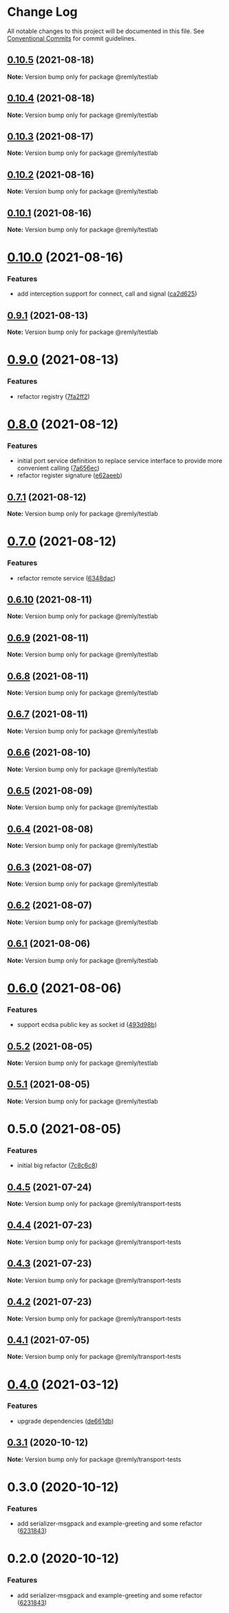 # Change Log

All notable changes to this project will be documented in this file.
See [Conventional Commits](https://conventionalcommits.org) for commit guidelines.

## [0.10.5](https://github.com/mindary/remly/compare/@remly/testlab@0.10.4...@remly/testlab@0.10.5) (2021-08-18)

**Note:** Version bump only for package @remly/testlab





## [0.10.4](https://github.com/mindary/remly/compare/@remly/testlab@0.10.3...@remly/testlab@0.10.4) (2021-08-18)

**Note:** Version bump only for package @remly/testlab





## [0.10.3](https://github.com/mindary/remly/compare/@remly/testlab@0.10.2...@remly/testlab@0.10.3) (2021-08-17)

**Note:** Version bump only for package @remly/testlab





## [0.10.2](https://github.com/mindary/remly/compare/@remly/testlab@0.10.1...@remly/testlab@0.10.2) (2021-08-16)

**Note:** Version bump only for package @remly/testlab





## [0.10.1](https://github.com/mindary/remly/compare/@remly/testlab@0.10.0...@remly/testlab@0.10.1) (2021-08-16)

**Note:** Version bump only for package @remly/testlab





# [0.10.0](https://github.com/mindary/remly/compare/@remly/testlab@0.9.1...@remly/testlab@0.10.0) (2021-08-16)


### Features

* add interception support for connect, call and signal ([ca2d625](https://github.com/mindary/remly/commit/ca2d625c216f18420c7d5c73ed26296ca9297974))





## [0.9.1](https://github.com/mindary/remly/compare/@remly/testlab@0.9.0...@remly/testlab@0.9.1) (2021-08-13)

**Note:** Version bump only for package @remly/testlab





# [0.9.0](https://github.com/mindary/remly/compare/@remly/testlab@0.8.0...@remly/testlab@0.9.0) (2021-08-13)


### Features

* refactor registry ([7fa2ff2](https://github.com/mindary/remly/commit/7fa2ff269adc99a01ef10eb028f645847f55be92))





# [0.8.0](https://github.com/mindary/remly/compare/@remly/testlab@0.7.1...@remly/testlab@0.8.0) (2021-08-12)


### Features

* initial port service definition to replace service interface to provide more convenient calling ([7a656ec](https://github.com/mindary/remly/commit/7a656ec4ab655f091a4f62963e2be3ba05b77d36))
* refactor register signature ([e62aeeb](https://github.com/mindary/remly/commit/e62aeeb9779963fb18221505f47ba29e5fb279ad))





## [0.7.1](https://github.com/mindary/remly/compare/@remly/testlab@0.7.0...@remly/testlab@0.7.1) (2021-08-12)

**Note:** Version bump only for package @remly/testlab





# [0.7.0](https://github.com/mindary/remly/compare/@remly/testlab@0.6.10...@remly/testlab@0.7.0) (2021-08-12)


### Features

* refactor remote service ([6348dac](https://github.com/mindary/remly/commit/6348dacb487a3ae96b3bb0180b6fa322b9ac4263))





## [0.6.10](https://github.com/mindary/remly/compare/@remly/testlab@0.6.9...@remly/testlab@0.6.10) (2021-08-11)

**Note:** Version bump only for package @remly/testlab





## [0.6.9](https://github.com/mindary/remly/compare/@remly/testlab@0.6.8...@remly/testlab@0.6.9) (2021-08-11)

**Note:** Version bump only for package @remly/testlab





## [0.6.8](https://github.com/mindary/remly/compare/@remly/testlab@0.6.7...@remly/testlab@0.6.8) (2021-08-11)

**Note:** Version bump only for package @remly/testlab





## [0.6.7](https://github.com/mindary/remly/compare/@remly/testlab@0.6.6...@remly/testlab@0.6.7) (2021-08-11)

**Note:** Version bump only for package @remly/testlab





## [0.6.6](https://github.com/mindary/remly/compare/@remly/testlab@0.6.5...@remly/testlab@0.6.6) (2021-08-10)

**Note:** Version bump only for package @remly/testlab





## [0.6.5](https://github.com/mindary/remly/compare/@remly/testlab@0.6.4...@remly/testlab@0.6.5) (2021-08-09)

**Note:** Version bump only for package @remly/testlab





## [0.6.4](https://github.com/mindary/remly/compare/@remly/testlab@0.6.3...@remly/testlab@0.6.4) (2021-08-08)

**Note:** Version bump only for package @remly/testlab





## [0.6.3](https://github.com/mindary/remly/compare/@remly/testlab@0.6.2...@remly/testlab@0.6.3) (2021-08-07)

**Note:** Version bump only for package @remly/testlab





## [0.6.2](https://github.com/mindary/remly/compare/@remly/testlab@0.6.1...@remly/testlab@0.6.2) (2021-08-07)

**Note:** Version bump only for package @remly/testlab





## [0.6.1](https://github.com/mindary/remly/compare/@remly/testlab@0.6.0...@remly/testlab@0.6.1) (2021-08-06)

**Note:** Version bump only for package @remly/testlab





# [0.6.0](https://github.com/mindary/remly/compare/@remly/testlab@0.5.2...@remly/testlab@0.6.0) (2021-08-06)


### Features

* support ecdsa public key as socket id ([493d98b](https://github.com/mindary/remly/commit/493d98b2f924ae1c5dbf25ef5603082c3f35f928))





## [0.5.2](https://github.com/mindary/remly/compare/@remly/testlab@0.5.1...@remly/testlab@0.5.2) (2021-08-05)

**Note:** Version bump only for package @remly/testlab





## [0.5.1](https://github.com/mindary/remly/compare/@remly/testlab@0.5.0...@remly/testlab@0.5.1) (2021-08-05)

**Note:** Version bump only for package @remly/testlab





# 0.5.0 (2021-08-05)


### Features

* initial big refactor ([7c8c6c8](https://github.com/mindary/remly/commit/7c8c6c813f12b4d686b4f59feab4c4abc01e30e6))





## [0.4.5](https://github.com/mindary/remly/compare/@remly/transport-tests@0.4.4...@remly/transport-tests@0.4.5) (2021-07-24)

**Note:** Version bump only for package @remly/transport-tests





## [0.4.4](https://github.com/mindary/remly/compare/@remly/transport-tests@0.4.3...@remly/transport-tests@0.4.4) (2021-07-23)

**Note:** Version bump only for package @remly/transport-tests





## [0.4.3](https://github.com/mindary/remly/compare/@remly/transport-tests@0.4.2...@remly/transport-tests@0.4.3) (2021-07-23)

**Note:** Version bump only for package @remly/transport-tests





## [0.4.2](https://github.com/mindary/remly/compare/@remly/transport-tests@0.4.1...@remly/transport-tests@0.4.2) (2021-07-23)

**Note:** Version bump only for package @remly/transport-tests





## [0.4.1](https://github.com/mindary/remly/compare/@remly/transport-tests@0.4.0...@remly/transport-tests@0.4.1) (2021-07-05)

**Note:** Version bump only for package @remly/transport-tests





# [0.4.0](https://github.com/mindary/remly/compare/@remly/transport-tests@0.3.1...@remly/transport-tests@0.4.0) (2021-03-12)


### Features

* upgrade dependencies ([de661db](https://github.com/mindary/remly/commit/de661dba31d91f1de566974e2b9c1f246b4ff682))





## [0.3.1](https://github.com/taoyuan/remly/compare/@remly/transport-tests@0.3.0...@remly/transport-tests@0.3.1) (2020-10-12)

**Note:** Version bump only for package @remly/transport-tests





# 0.3.0 (2020-10-12)


### Features

* add serializer-msgpack and example-greeting and some refactor ([6231843](https://github.com/taoyuan/remly/commit/6231843191b7b302cf59b3c3f5fe2047aeb903b9))





# 0.2.0 (2020-10-12)


### Features

* add serializer-msgpack and example-greeting and some refactor ([6231843](https://github.com/taoyuan/remly/commit/6231843191b7b302cf59b3c3f5fe2047aeb903b9))
